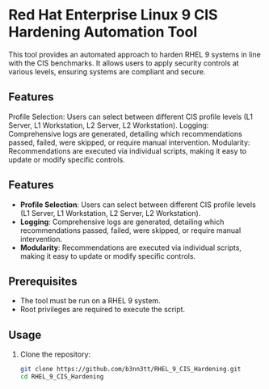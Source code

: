 # Red Hat Enterprise Linux 9 CIS Hardening Automation Tool

This tool provides an automated approach to harden RHEL 9 systems in line with the CIS benchmarks. It allows users to apply security controls at various levels, ensuring systems are compliant and secure.

## Features
Profile Selection: Users can select between different CIS profile levels (L1 Server, L1 Workstation, L2 Server, L2 Workstation).
Logging: Comprehensive logs are generated, detailing which recommendations passed, failed, were skipped, or require manual intervention.
Modularity: Recommendations are executed via individual scripts, making it easy to update or modify specific controls.

## Features

- **Profile Selection**: Users can select between different CIS profile levels (L1 Server, L1 Workstation, L2 Server, L2 Workstation).
- **Logging**: Comprehensive logs are generated, detailing which recommendations passed, failed, were skipped, or require manual intervention.
- **Modularity**: Recommendations are executed via individual scripts, making it easy to update or modify specific controls.

## Prerequisites

- The tool must be run on a RHEL 9 system.
- Root privileges are required to execute the script.

## Usage

1. Clone the repository:
   ```bash
   git clone https://github.com/b3nn3tt/RHEL_9_CIS_Hardening.git
   cd RHEL_9_CIS_Hardening
